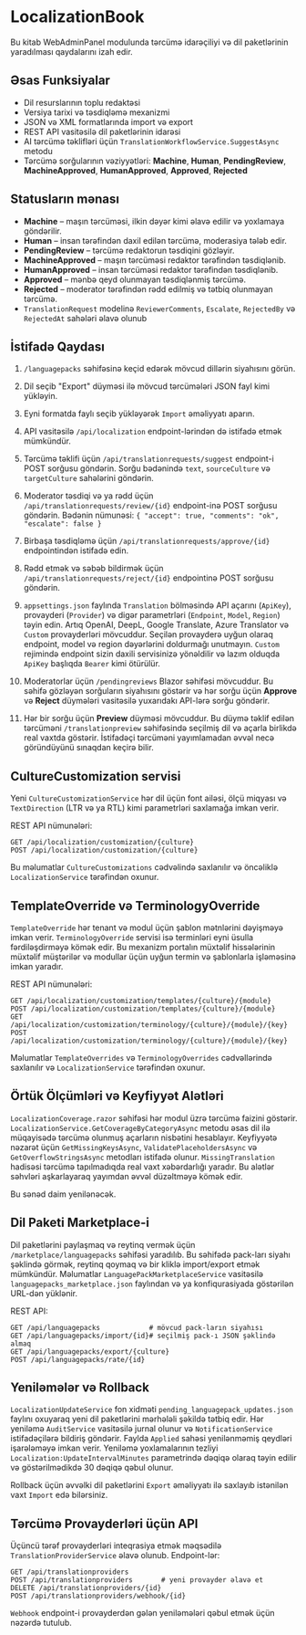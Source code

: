 # LocalizationBook

Bu kitab WebAdminPanel modulunda tərcümə idarəçiliyi və dil paketlərinin yaradılması qaydalarını izah edir.

## Əsas Funksiyalar
- Dil resurslarının toplu redaktəsi
- Versiya tarixi və təsdiqləmə mexanizmi
- JSON və XML formatlarında import və export
- REST API vasitəsilə dil paketlərinin idarəsi
- AI tərcümə təklifləri üçün `TranslationWorkflowService.SuggestAsync` metodu
- Tərcümə sorğularının vəziyyətləri: **Machine**, **Human**, **PendingReview**, **MachineApproved**, **HumanApproved**, **Approved**, **Rejected**

## Statusların mənası
- **Machine** – maşın tərcüməsi, ilkin dəyər kimi əlavə edilir və yoxlamaya göndərilir.
- **Human** – insan tərəfindən daxil edilən tərcümə, moderasiya tələb edir.
- **PendingReview** – tərcümə redaktorun təsdiqini gözləyir.
- **MachineApproved** – maşın tərcüməsi redaktor tərəfindən təsdiqlənib.
- **HumanApproved** – insan tərcüməsi redaktor tərəfindən təsdiqlənib.
- **Approved** – mənbə qeyd olunmayan təsdiqlənmiş tərcümə.
- **Rejected** – moderator tərəfindən rədd edilmiş və tətbiq olunmayan tərcümə.
- `TranslationRequest` modelinə `ReviewerComments`, `Escalate`, `RejectedBy` və `RejectedAt` sahələri əlavə olunub


## İstifadə Qaydası
1. `/languagepacks` səhifəsinə keçid edərək mövcud dillərin siyahısını görün.
2. Dil seçib "Export" düyməsi ilə mövcud tərcümələri JSON fayl kimi yükləyin.
3. Eyni formatda faylı seçib yükləyərək `Import` əməliyyatı aparın.
4. API vasitəsilə `/api/localization` endpoint-lərindən də istifadə etmək mümkündür.
5. Tərcümə təklifi üçün `/api/translationrequests/suggest` endpoint-i POST sorğusu göndərin.
   Sorğu bədənində `text`, `sourceCulture` və `targetCulture` sahələrini göndərin.
6. Moderator təsdiqi və ya rədd üçün `/api/translationrequests/review/{id}` endpoint-inə POST sorğusu göndərin.
   Bədənin nümunəsi:
   `{ "accept": true, "comments": "ok", "escalate": false }`
7. Birbaşa təsdiqləmə üçün `/api/translationrequests/approve/{id}` endpointindən istifadə edin.
8. Rədd etmək və səbəb bildirmək üçün `/api/translationrequests/reject/{id}` endpointinə POST sorğusu göndərin.
9. `appsettings.json` faylında `Translation` bölməsində API açarını (`ApiKey`),
   provayderi (`Provider`) və digər parametrləri (`Endpoint`, `Model`, `Region`)
   təyin edin. Artıq OpenAI, DeepL, Google Translate, Azure Translator və
   `Custom` provayderləri mövcuddur. Seçilən provayderə uyğun olaraq endpoint,
   model və region dəyərlərini doldurmağı unutmayın. `Custom` rejimində endpoint
   sizin daxili servisinizə yönəldilir və lazım olduqda `ApiKey` başlıqda `Bearer`
   kimi ötürülür.

10. Moderatorlar üçün `/pendingreviews` Blazor səhifəsi mövcuddur. Bu səhifə
    gözləyən sorğuların siyahısını göstərir və hər sorğu üçün **Approve** və
    **Reject** düymələri vasitəsilə yuxarıdakı API-lərə sorğu göndərir.
11. Hər bir sorğu üçün **Preview** düyməsi mövcuddur. Bu düymə təklif edilən
    tərcüməni `/translationpreview` səhifəsində seçilmiş dil və açarla birlikdə
    real vaxtda göstərir. İstifadəçi tərcüməni yayımlamadan əvvəl necə
    göründüyünü sınaqdan keçirə bilir.

## CultureCustomization servisi

Yeni `CultureCustomizationService` hər dil üçün font ailəsi, ölçü miqyası və
`TextDirection` (LTR və ya RTL) kimi parametrləri saxlamağa imkan verir.

REST API nümunələri:

```
GET /api/localization/customization/{culture}
POST /api/localization/customization/{culture}
```

Bu məlumatlar `CultureCustomizations` cədvəlində saxlanılır və öncəliklə
`LocalizationService` tərəfindən oxunur.

## TemplateOverride və TerminologyOverride

`TemplateOverride` hər tenant və modul üçün şablon mətnlərini dəyişməyə imkan
verir. `TerminologyOverride` servisi isə terminləri eyni üsulla
fərdiləşdirməyə kömək edir. Bu mexanizm portalın müxtəlif hissələrinin
müxtəlif müştərilər və modullar üçün uyğun termin və şablonlarla işləməsinə
imkan yaradır.

REST API nümunələri:

```
GET /api/localization/customization/templates/{culture}/{module}
POST /api/localization/customization/templates/{culture}/{module}
GET /api/localization/customization/terminology/{culture}/{module}/{key}
POST /api/localization/customization/terminology/{culture}/{module}/{key}
```

Məlumatlar `TemplateOverrides` və `TerminologyOverrides` cədvəllərində
saxlanılır və `LocalizationService` tərəfindən oxunur.

## Örtük Ölçümləri və Keyfiyyət Alətləri

`LocalizationCoverage.razor` səhifəsi hər modul üzrə tərcümə faizini göstərir.
`LocalizationService.GetCoverageByCategoryAsync` metodu əsas dil ilə
müqayisədə tərcümə olunmuş açarların nisbətini hesablayır. Keyfiyyətə nəzarət
üçün `GetMissingKeysAsync`, `ValidatePlaceholdersAsync` və
`GetOverflowStringsAsync` metodları istifadə olunur. `MissingTranslation`
hadisəsi tərcümə tapılmadıqda real vaxt xəbərdarlığı yaradır. Bu alətlər
səhvləri aşkarlayaraq yayımdan əvvəl düzəltməyə kömək edir.

Bu sənəd daim yenilənəcək.

## Dil Paketi Marketplace-i
Dil paketlərini paylaşmaq və reytinq vermək üçün `/marketplace/languagepacks` səhifəsi yaradılıb. Bu səhifədə pack-ları siyahı şəklində görmək, reytinq qoymaq və bir kliklə import/export etmək mümkündür. Məlumatlar `LanguagePackMarketplaceService` vasitəsilə `languagepacks_marketplace.json` faylından və ya konfiqurasiyada göstərilən URL-dən yüklənir.

REST API:
```
GET /api/languagepacks            # mövcud pack-ların siyahısı
GET /api/languagepacks/import/{id}# seçilmiş pack-ı JSON şəklində almaq
GET /api/languagepacks/export/{culture}
POST /api/languagepacks/rate/{id}
```

## Yeniləmələr və Rollback
`LocalizationUpdateService` fon xidməti `pending_languagepack_updates.json` faylını oxuyaraq yeni dil paketlərini mərhələli şəkildə tətbiq edir. Hər yeniləmə `AuditService` vasitəsilə jurnal olunur və `NotificationService` istifadəçilərə bildiriş göndərir. Faylda `Applied` sahəsi yenilənməmiş qeydləri işarələməyə imkan verir.
Yeniləmə yoxlamalarının tezliyi `Localization:UpdateIntervalMinutes` parametrində
dəqiqə olaraq təyin edilir və göstərilmədikdə 30 dəqiqə qəbul olunur.

Rollback üçün əvvəlki dil paketlərini `Export` əməliyyatı ilə saxlayıb istənilən vaxt `Import` edə bilərsiniz.

## Tərcümə Provayderləri üçün API
Üçüncü tərəf provayderləri inteqrasiya etmək məqsədilə `TranslationProviderService` əlavə olunub. Endpoint-lər:
```
GET /api/translationproviders
POST /api/translationproviders       # yeni provayder əlavə et
DELETE /api/translationproviders/{id}
POST /api/translationproviders/webhook/{id}
```
`Webhook` endpoint-i provayderdən gələn yeniləmələri qəbul etmək üçün nəzərdə tutulub.
